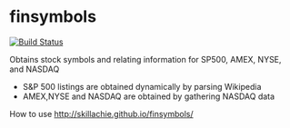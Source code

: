 finsymbols
==========

[![Build Status](https://travis-ci.org/skillachie/finsymbols.svg?branch=master)](https://travis-ci.org/skillachie/finsymbols)

Obtains stock symbols and relating information for SP500, AMEX, NYSE, and NASDAQ 

 * S&P 500 listings are obtained dynamically by parsing Wikipedia
 * AMEX,NYSE and NASDAQ are obtained by gathering NASDAQ data

How to use  http://skillachie.github.io/finsymbols/
